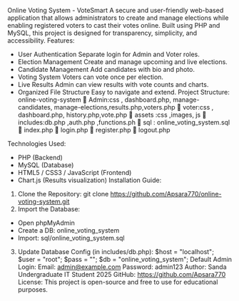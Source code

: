 Online Voting System - VoteSmart
A secure and user-friendly web-based application that allows administrators to create and manage
elections while enabling registered voters to cast their votes online. Built using PHP and MySQL,
this project is designed for transparency, simplicity, and accessibility.
Features:
- User Authentication Separate login for Admin and Voter roles.
- Election Management Create and manage upcoming and live elections.
- Candidate Management Add candidates with bio and photo.
- Voting System Voters can vote once per election.
- Live Results Admin can view results with vote counts and charts.
- Organized File Structure Easy to navigate and extend.
Project Structure:
online-voting-system
	Admin:css , dashboard.php, manage-candidates, manage-elections,results.php,voters.php
	voter:css , dashboard.php, history.php,vote.php
	assets :css ,images, js
	includes:db.php ,auth.php ,functions.ph
	sql : online_voting_system.sql
	index.php
	login.php
	register.php
	logout.php

Technologies Used:
- PHP (Backend)
- MySQL (Database)
- HTML5 / CSS3 / JavaScript (Frontend)
- Chart.js (Results visualization)
Installation Guide:
1. Clone the Repository:
git clone https://github.com/Apsara770/online-voting-system.git
2. Import the Database:
- Open phpMyAdmin
- Create a DB: online_voting_system
- Import: sql/online_voting_system.sql
3. Update Database Config (in includes/db.php):
$host = "localhost";
$user = "root";
$pass = "";
$db = "online_voting_system";
Default Admin Login:
Email: admin@example.com
Password: admin123
Author:
Sanda
Undergraduate IT Student 2025
GitHub: https://github.com/Apsara770
License:
This project is open-source and free to use for educational purposes.
